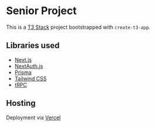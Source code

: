 # Senior Project

This is a [T3 Stack](https://create.t3.gg/) project bootstrapped with `create-t3-app`.

## Libraries used

- [Next.js](https://nextjs.org)
- [NextAuth.js](https://next-auth.js.org)
- [Prisma](https://prisma.io)
- [Tailwind CSS](https://tailwindcss.com)
- [tRPC](https://trpc.io)

## Hosting

Deployment via [Vercel](https://create.t3.gg/en/deployment/vercel)
